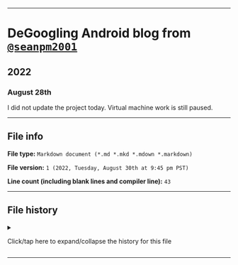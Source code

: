 
***

# DeGoogling Android blog from [`@seanpm2001`](https://github.com/seanpm2001/)

## 2022

### August 28th

I did not update the project today. Virtual machine work is still paused.

***

## File info

**File type:** `Markdown document (*.md *.mkd *.mdown *.markdown)`

**File version:** `1 (2022, Tuesday, August 30th at 9:45 pm PST)`

**Line count (including blank lines and compiler line):** `43`

***

## File history

<details><summary><p>Click/tap here to expand/collapse the history for this file</p></summary>

<details><summary><p><b>Version 1 (2022, Tuesday, August 30th at 9:45 pm PST)</b></p></summary>

> Changes:

- [x] Started the file
- [x] Added the `title` section
- [x] Added the `file info` section
- [x] Added the `file history` section
- [ ] No other changes in version 1

</details>

</details>

***
